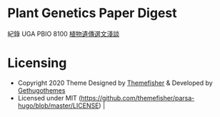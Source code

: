 # Plant Genetics Paper Digest

紀錄 UGA PBIO 8100 [植物遺傳選文淺談](https://plantgenetic.netlify.app/)

# Licensing

- Copyright 2020 Theme Designed by [Themefisher](https://themefisher.com/) & Developed by [Gethugothemes](https://gethugothemes.com/)
- Licensed under MIT (https://github.com/themefisher/parsa-hugo/blob/master/LICENSE)
 |
